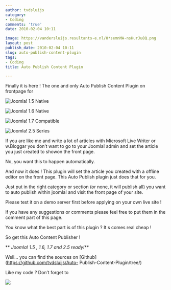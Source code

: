 ```yaml
---
author: tvdsluijs
category:
- Coding
comments: 'true'
date: 2010-02-04 10:11

image: https://vandersluijs.resultants-e.nl/0*semnMA-nsHurJu8Q.png
layout: post
publish_date: 2010-02-04 10:11
slug: auto-publish-content-plugin
tags:
- Coding
title: Auto Publish Content Plugin

---
```

Finally it is here ! The one and only Auto Publish Content Plugin on frontpage
for

![Joomla! 1.5 Native](https://vandersluijs.resultants-e.nl/0*semnMA-nsHurJu8Q.png)

![Joomla! 1.6 Native](https://vandersluijs.resultants-e.nl/0*6-dxXIkqlyjumCLC.png)

![Joomla! 1.7 Compatible](https://vandersluijs.resultants-e.nl/0*Yc0adgOpR9z6d0K_.png)

![Joomla! 2.5 Series](https://vandersluijs.resultants-e.nl/0*LHz4HXc7DouxYHop.png)

If you are like me and write a lot of articles with Microsoft Live Writer or
w.Bloggar you don’t want to go to your Joomla! admin and set the article you
just created to showon the front page.  
  
  
  
No, you want this to happen automatically.  
  
  
  
And now it does ! This plugin will set the article you created with a offline
editor on the front page. This Auto Publish plugin just does that for you.  
  
  
  
Just put in the right category or section (or none, it will publish all) you
want to auto publish within joomla! and visit the front page of your site.  
  
  
  
Please test it on a demo server first before applying on your own live site !  
  
  
  
If you have any suggestions or comments please feel free to put them in the
comment part of this page.  
  
  
  
You know what the best part is of this plugin ? It s comes real cheap !  
  
  
  
So get this Auto Content Publisher !  
  
  
  
 ** _Joomla! 1.5 , 1.6, 1.7 and 2.5 ready!_**  
  
Well… you can find the sources on [Github](https://github.com/tvdsluijs/Auto-
Publish-Content-Plugin/tree/)  
  
  
  
  
  
  
  
Like my code ? Don’t forget to

![](https://vandersluijs.resultants-e.nl/0*-fnEhmH4hnxNYgDE.gif)

